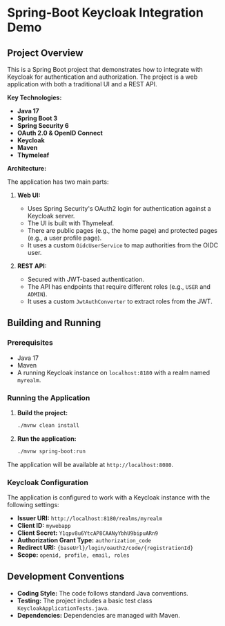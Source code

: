 # Spring-Boot Keycloak Integration Demo

## Project Overview

This is a Spring Boot project that demonstrates how to integrate with Keycloak for authentication and authorization. The project is a web application with both a traditional UI and a REST API.

**Key Technologies:**

*   **Java 17**
*   **Spring Boot 3**
*   **Spring Security 6**
*   **OAuth 2.0 & OpenID Connect**
*   **Keycloak**
*   **Maven**
*   **Thymeleaf**

**Architecture:**

The application has two main parts:

1.  **Web UI:**
    *   Uses Spring Security's OAuth2 login for authentication against a Keycloak server.
    *   The UI is built with Thymeleaf.
    *   There are public pages (e.g., the home page) and protected pages (e.g., a user profile page).
    *   It uses a custom `OidcUserService` to map authorities from the OIDC user.

2.  **REST API:**
    *   Secured with JWT-based authentication.
    *   The API has endpoints that require different roles (e.g., `USER` and `ADMIN`).
    *   It uses a custom `JwtAuthConverter` to extract roles from the JWT.

## Building and Running

### Prerequisites

*   Java 17
*   Maven
*   A running Keycloak instance on `localhost:8180` with a realm named `myrealm`.

### Running the Application

1.  **Build the project:**

    ```bash
    ./mvnw clean install
    ```

2.  **Run the application:**

    ```bash
    ./mvnw spring-boot:run
    ```

The application will be available at `http://localhost:8080`.

### Keycloak Configuration

The application is configured to work with a Keycloak instance with the following settings:

*   **Issuer URI:** `http://localhost:8180/realms/myrealm`
*   **Client ID:** `mywebapp`
*   **Client Secret:** `Y1qpv8u6YtcAP8CAANyYbhU9bipuARn9`
*   **Authorization Grant Type:** `authorization_code`
*   **Redirect URI:** `{baseUrl}/login/oauth2/code/{registrationId}`
*   **Scope:** `openid, profile, email, roles`

## Development Conventions

*   **Coding Style:** The code follows standard Java conventions.
*   **Testing:** The project includes a basic test class `KeycloakApplicationTests.java`.
*   **Dependencies:** Dependencies are managed with Maven.
